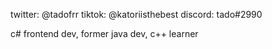 twitter: @tadofrr
tiktok: @katoriisthebest
discord: tado#2990


c# frontend dev, former java dev, c++ learner



